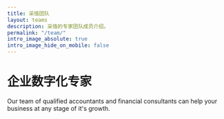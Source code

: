 ```yaml
---
title: 采恪团队
layout: teams
description: 采恪的专家团队成员介绍。
permalink: "/team/"
intro_image_absolute: true
intro_image_hide_on_mobile: false
---
```


# 企业数字化专家

Our team of qualified accountants and financial consultants can help your business at any stage of it's growth.
